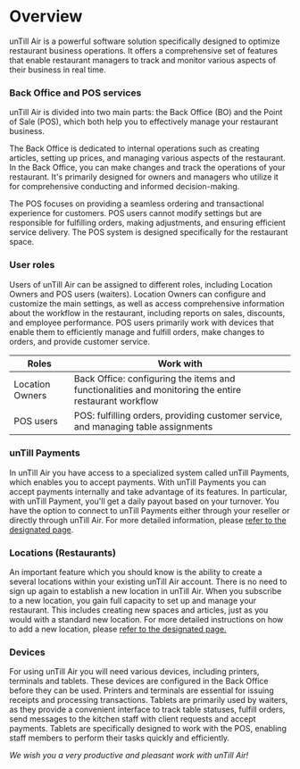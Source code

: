 # Overview

unTill Air is a powerful software solution specifically designed to optimize restaurant business operations. It offers a comprehensive set of features that enable restaurant managers to track and monitor various aspects of their business in real time.

### Back Office and POS services

unTill Air is divided into two main parts: the Back Office (BO) and the Point of Sale (POS), which both help you to effectively manage your restaurant business.&#x20;

The Back Office is dedicated to internal operations such as creating articles, setting up prices, and managing various aspects of the restaurant. In the Back Office, you can make changes and track the operations of your restaurant. It's primarily designed for owners and managers who utilize it for comprehensive conducting and informed decision-making.

The POS focuses on providing a seamless ordering and transactional experience for customers. POS users cannot modify settings but are responsible for fulfilling orders, making adjustments, and ensuring efficient service delivery. The POS system is designed specifically for the restaurant space.

### User roles&#x20;

Users of unTill Air can be assigned to different roles, including Location Owners and POS users (waiters). Location Owners can configure and customize the main settings, as well as access comprehensive information about the workflow in the restaurant, including reports on sales, discounts, and employee performance. POS users primarily work with devices that enable them to efficiently manage and fulfill orders, make changes to orders, and provide customer service.

| Roles           | Work with                                                                                            |
| --------------- | ---------------------------------------------------------------------------------------------------- |
| Location Owners | Back Office: configuring the items and functionalities and monitoring the entire restaurant workflow |
| POS users       | POS: fulfilling orders, providing customer service, and managing table assignments                   |

### unTill Payments

In unTill Air you have access to a specialized system called unTill Payments, which enables you to accept payments. With unTill Payments you can accept payments internally and take advantage of its features. In particular, with unTill Payment, you'll get a daily payout based on your turnover. You have the option to connect to unTill Payments either through your reseller or directly through unTill Air. For more detailed information, please [refer to the designated page](../untill-payments.md).&#x20;

### Locations (Restaurants)

An important feature which you should know is the ability to create a several locations within your existing unTill Air account. There is no need to sign up again to establish a new location in unTill Air. When you subscribe to a new location, you gain full capacity to set up and manage your restaurant. This includes creating new spaces and articles, just as you would with a standard new location. For more detailed instructions on how to add a new location, please [refer to the designated page.](../features/locations/add-new-location.md)

### Devices

For using unTill Air you will need various devices, including printers, terminals and tablets. These devices are configured in the Back Office before they can be used. Printers and terminals are essential for issuing receipts and processing transactions. Tablets are primarily used by waiters, as they provide a convenient interface to track table statuses, fulfill orders, send messages to the kitchen staff with client requests and accept payments. Tablets are specifically designed to work with the POS, enabling staff members to perform their tasks quickly and efficiently.

_We wish you a very productive and pleasant work with unTill Air!_
